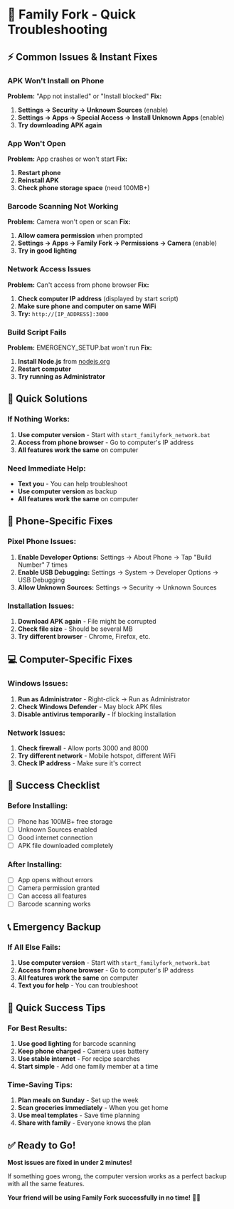 # 🔧 Family Fork - Quick Troubleshooting

## ⚡ **Common Issues & Instant Fixes**

### **APK Won't Install on Phone**

**Problem:** "App not installed" or "Install blocked"
**Fix:**
1. **Settings → Security → Unknown Sources** (enable)
2. **Settings → Apps → Special Access → Install Unknown Apps** (enable)
3. **Try downloading APK again**

### **App Won't Open**

**Problem:** App crashes or won't start
**Fix:**
1. **Restart phone**
2. **Reinstall APK**
3. **Check phone storage space** (need 100MB+)

### **Barcode Scanning Not Working**

**Problem:** Camera won't open or scan
**Fix:**
1. **Allow camera permission** when prompted
2. **Settings → Apps → Family Fork → Permissions → Camera** (enable)
3. **Try in good lighting**

### **Network Access Issues**

**Problem:** Can't access from phone browser
**Fix:**
1. **Check computer IP address** (displayed by start script)
2. **Make sure phone and computer on same WiFi**
3. **Try:** `http://[IP_ADDRESS]:3000`

### **Build Script Fails**

**Problem:** EMERGENCY_SETUP.bat won't run
**Fix:**
1. **Install Node.js** from [nodejs.org](https://nodejs.org)
2. **Restart computer**
3. **Try running as Administrator**

## 🚀 **Quick Solutions**

### **If Nothing Works:**
1. **Use computer version** - Start with `start_familyfork_network.bat`
2. **Access from phone browser** - Go to computer's IP address
3. **All features work the same** on computer

### **Need Immediate Help:**
- **Text you** - You can help troubleshoot
- **Use computer version** as backup
- **All features work the same** on computer

## 📱 **Phone-Specific Fixes**

### **Pixel Phone Issues:**
1. **Enable Developer Options:** Settings → About Phone → Tap "Build Number" 7 times
2. **Enable USB Debugging:** Settings → System → Developer Options → USB Debugging
3. **Allow Unknown Sources:** Settings → Security → Unknown Sources

### **Installation Issues:**
1. **Download APK again** - File might be corrupted
2. **Check file size** - Should be several MB
3. **Try different browser** - Chrome, Firefox, etc.

## 💻 **Computer-Specific Fixes**

### **Windows Issues:**
1. **Run as Administrator** - Right-click → Run as Administrator
2. **Check Windows Defender** - May block APK files
3. **Disable antivirus temporarily** - If blocking installation

### **Network Issues:**
1. **Check firewall** - Allow ports 3000 and 8000
2. **Try different network** - Mobile hotspot, different WiFi
3. **Check IP address** - Make sure it's correct

## 🎯 **Success Checklist**

### **Before Installing:**
- [ ] Phone has 100MB+ free storage
- [ ] Unknown Sources enabled
- [ ] Good internet connection
- [ ] APK file downloaded completely

### **After Installing:**
- [ ] App opens without errors
- [ ] Camera permission granted
- [ ] Can access all features
- [ ] Barcode scanning works

## 📞 **Emergency Backup**

### **If All Else Fails:**
1. **Use computer version** - Start with `start_familyfork_network.bat`
2. **Access from phone browser** - Go to computer's IP address
3. **All features work the same** on computer
4. **Text you for help** - You can troubleshoot

## 🚀 **Quick Success Tips**

### **For Best Results:**
1. **Use good lighting** for barcode scanning
2. **Keep phone charged** - Camera uses battery
3. **Use stable internet** - For recipe searches
4. **Start simple** - Add one family member at a time

### **Time-Saving Tips:**
1. **Plan meals on Sunday** - Set up the week
2. **Scan groceries immediately** - When you get home
3. **Use meal templates** - Save time planning
4. **Share with family** - Everyone knows the plan

## ✅ **Ready to Go!**

**Most issues are fixed in under 2 minutes!**

If something goes wrong, the computer version works as a perfect backup with all the same features.

**Your friend will be using Family Fork successfully in no time!** 📱✨

